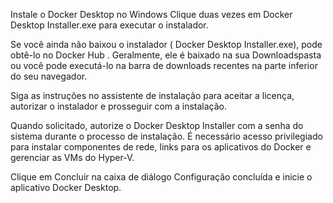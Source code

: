Instale o Docker Desktop no Windows
Clique duas vezes em Docker Desktop Installer.exe para executar o instalador.

Se você ainda não baixou o instalador ( Docker Desktop Installer.exe), pode obtê-lo no Docker Hub . Geralmente, ele é baixado na sua Downloadspasta ou você pode executá-lo na barra de downloads recentes na parte inferior do seu navegador.

Siga as instruções no assistente de instalação para aceitar a licença, autorizar o instalador e prosseguir com a instalação.

Quando solicitado, autorize o Docker Desktop Installer com a senha do sistema durante o processo de instalação. É necessário acesso privilegiado para instalar componentes de rede, links para os aplicativos do Docker e gerenciar as VMs do Hyper-V.

Clique em Concluir na caixa de diálogo Configuração concluída e inicie o aplicativo Docker Desktop.
